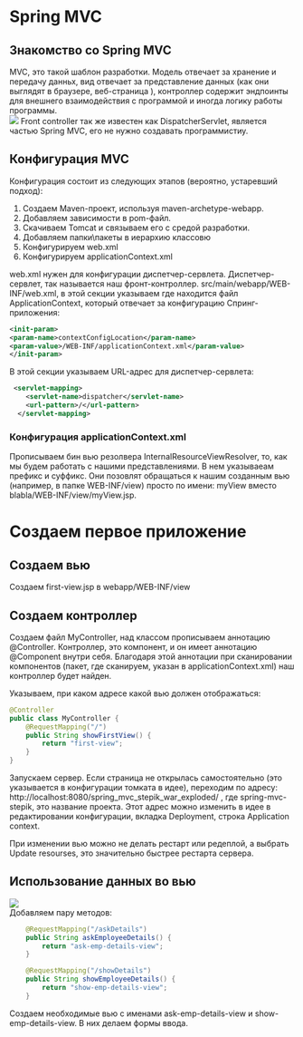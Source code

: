 # Spring MVC
## Знакомство со Spring MVC
MVC, это такой шаблон разработки. Модель отвечает за хранение и передачу данньх, вид отвечает за представление данных (как они выглядят в браузере, веб-страница ), контроллер содержит эндпоинты для внешнего взаимодействия с программой и иногда логику работы программы.  
![](/Users/alexey/IdeaProjects/spring_stepik/conspect/pics/mvc-example.png)
Front controller так же известен как DispatcherServlet, является частью Spring MVC, его не нужно создавать программистиу.

## Конфигурация MVC
Конфигурация состоит из следующих этапов (вероятно, устаревший подход):  
1. Создаем Maven-проект, используя maven-archetype-webapp.
2. Добавляем зависимости в pom-файл.
3. Скачиваем Tomcat и связываем его с средой разработки.
4. Добавляем папки\пакеты в иерархию классовю
5. Конфигурируем web.xml
6. Конфигурируем applicationContext.xml

web.xml нужен для конфигурации диспетчер-сервлета. Диспетчер-сервлет, так называется наш фронт-контроллер.
src/main/webapp/WEB-INF/web.xml, в этой секции указываем где находится файл ApplicationContext, который отвечает за конфигурацию Спринг-приложения:
```xml
<init-param>
<param-name>contextConfigLocation</param-name>
<param-value>/WEB-INF/applicationContext.xml</param-value>
</init-param>
```

В этой секции указываем URL-адрес для диспетчер-сервлета:
```xml
 <servlet-mapping>
    <servlet-name>dispatcher</servlet-name>
    <url-pattern>/</url-pattern>
  </servlet-mapping>
```

### Конфигурация applicationContext.xml
Прописываем бин вью резолвера InternalResourceViewResolver, то, как мы будем работать с нашими представлениями. В нем указываеам префикс и суффикс. Они позовлят обращаться к нашим созданным вью (например, в папке WEB-INF/view) просто по имени: myView вместо blabla/WEB-INF/view/myView.jsp.


# Создаем первое приложение
## Создаем вью
Создаем first-view.jsp в webapp/WEB-INF/view

## Создаем контроллер
Создаем файл MyController, над классом прописываем аннотацию @Controller. Контроллер, это компонент, и он имеет аннотацию @Component внутри себя. Благодаря этой аннотации при сканировании компонентов (пакет, где сканируем, указан в applicationContext.xml) наш контроллер будет найден.

Указываем, при каком адресе какой вью должен отображаться:
```java
@Controller
public class MyController {
    @RequestMapping("/")
    public String showFirstView() {
        return "first-view";
    }
}
```

Запускаем сервер. Если страница не открылась самостоятельно (это указывается в конфигурации томката в идее), переходим по адресу: http://localhost:8080/spring_mvc_stepik_war_exploded/ , где spring-mvc-stepik, это название проекта. Этот адрес можно изменить в идее в редактировании конфигурации, вкладка Deployment, строка Application context.

При изменении вью можно не делать рестарт или редеплой, а выбрать Update resourses, это значительно быстрее рестарта сервера.

## Использование данных во вью
![](/Users/alexey/IdeaProjects/spring_stepik/conspect/pics/data-in-view.png)  
Добавляем пару методов:
```java
    @RequestMapping("/askDetails")
    public String askEmployeeDetails() {
        return "ask-emp-details-view";
    }

    @RequestMapping("/showDetails")
    public String showEmployeeDetails() {
        return "show-emp-details-view";
    }
```  
Создаем необходимые вью с именами ask-emp-details-view и show-emp-details-view. В них делаем формы ввода.